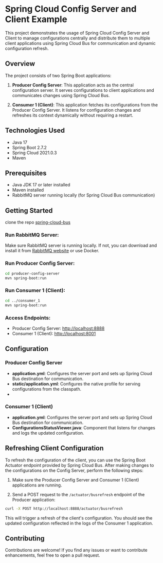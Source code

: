 # Spring Cloud Config Server and Client Example

This project demonstrates the usage of Spring Cloud Config Server and Client to manage configurations centrally and distribute them to multiple client applications using Spring Cloud Bus for communication and dynamic configuration refresh.

## Overview

The project consists of two Spring Boot applications:

1. **Producer Config Server**: This application acts as the central configuration server. It serves configurations to client applications and communicates changes using Spring Cloud Bus.
   
2. **Consumer 1 (Client)**: This application fetches its configurations from the Producer Config Server. It listens for configuration changes and refreshes its context dynamically without requiring a restart.

## Technologies Used

- Java 17
- Spring Boot 2.7.2
- Spring Cloud 2021.0.3
- Maven

## Prerequisites

- Java JDK 17 or later installed
- Maven installed
- RabbitMQ server running locally (for Spring Cloud Bus communication)

## Getting Started
clone the repo [spring-cloud-bus](https://github.com/BaselObaid/spring-cloud-bus.git)

### Run RabbitMQ Server:

Make sure RabbitMQ server is running locally. If not, you can download and install it from [RabbitMQ website](https://www.rabbitmq.com/download.html) or use Docker.

### Run Producer Config Server:

```bash
cd producer-config-server
mvn spring-boot:run
```

### Run Consumer 1 (Client):

```bash
cd ../consumer_1
mvn spring-boot:run
```

### Access Endpoints:

- Producer Config Server: [http://localhost:8888](http://localhost:8888)
- Consumer 1 (Client): [http://localhost:8001](http://localhost:8001)

## Configuration

### Producer Config Server

- **application.yml**: Configures the server port and sets up Spring Cloud Bus destination for communication.
- **static/application.yml**: Configures the native profile for serving configurations from the classpath.
- 
### Consumer 1 (Client)

- **application.yml**: Configures the server port and sets up Spring Cloud Bus destination for communication.
- **ConfigurationsStatusViewer.java**: Component that listens for changes and logs the updated configuration.

## Refreshing Client Configuration

To refresh the configuration of the client, you can use the Spring Boot Actuator endpoint provided by Spring Cloud Bus. After making changes to the configurations on the Config Server, perform the following steps:

1. Make sure the Producer Config Server and Consumer 1 (Client) applications are running.

2. Send a POST request to the `/actuator/busrefresh` endpoint of the Producer application:

```bash
curl -X POST http://localhost:8888/actuator/busrefresh
```

This will trigger a refresh of the client's configuration. You should see the updated configuration reflected in the logs of the Consumer 1 application.

## Contributing

Contributions are welcome! If you find any issues or want to contribute enhancements, feel free to open a pull request.
